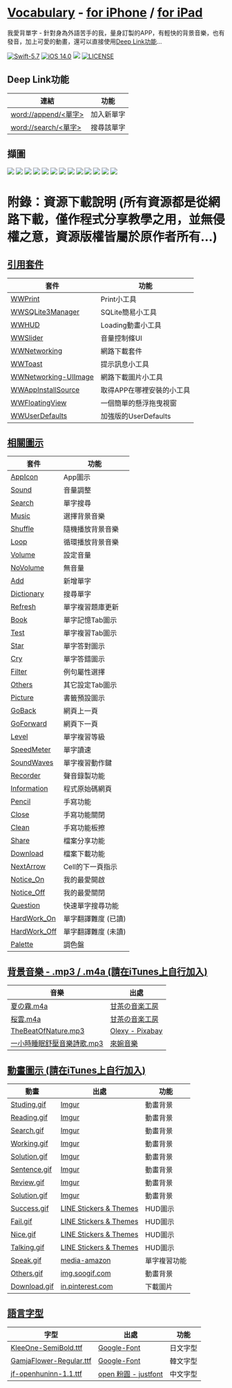 # [Vocabulary](https://github.com/William-Weng/Vocabulary) - [for iPhone](https://youtu.be/8bYvKdA5gkc) / [for iPad](https://youtu.be/LCbHuw8ONWI)
我愛背單字 - 針對身為外語苦手的我，量身訂製的APP，有輕快的背景音樂，也有發音，加上可愛的動畫，還可以直接使用[Deep Link功能](word://append/vocabulary)…

[![Swift-5.7](https://img.shields.io/badge/Swift-5.7-orange.svg?style=flat)](https://developer.apple.com/swift/) [![iOS 14.0](https://img.shields.io/badge/iOS-14.0-pink.svg?style=flat)](https://developer.apple.com/swift/) ![](https://img.shields.io/github/v/tag/William-Weng/Vocabulary) [![LICENSE](https://img.shields.io/badge/LICENSE-MIT-yellow.svg?style=flat)](https://developer.apple.com/swift/)

## Deep Link功能
|連結|功能|
|-|-|
|[word://append/<單字>](word://append/<新單字>)|加入新單字|
|[word://search/<單字>](word://search/<新單字>)|搜尋該單字|

## 擷圖

![](./@Image/001.png) ![](./@Image/002.png) ![](./@Image/003.png)
![](./@Image/004.png) ![](./@Image/005.png) ![](./@Image/006.png)
![](./@Image/007.png) ![](./@Image/008.png) ![](./@Image/009.png)
![](./@Image/010.png) ![](./@Image/011.png)
![](./@Image/000.png)
![](./@Image/Storyboard.png)

# 附錄：資源下載說明 (所有資源都是從網路下載，僅作程式分享教學之用，並無侵權之意，資源版權皆屬於原作者所有…)
## [引用套件](https://github.com/William-Weng/SwiftPackageManager)

|套件|功能|
|-|-|
|[WWPrint](https://github.com/William-Weng/WWPrint)|Print小工具|
|[WWSQLite3Manager](https://github.com/William-Weng/WWSQLite3Manager)|SQLite簡易小工具|
|[WWHUD](https://github.com/William-Weng/WWHUD)|Loading動畫小工具|
|[WWSlider](https://github.com/William-Weng/WWSlider)|音量控制條UI|
|[WWNetworking](https://github.com/William-Weng/WWNetworking)|網路下載套件|
|[WWToast](https://github.com/William-Weng/WWToast)|提示訊息小工具|
|[WWNetworking-UIImage](https://github.com/William-Weng/WWNetworking-UIImage)|網路下載圖片小工具|
|[WWAppInstallSource](https://github.com/William-Weng/WWAppInstallSource)|取得APP在哪裡安裝的小工具|
|[WWFloatingView](https://github.com/William-Weng/WWFloatingView)|一個簡單的懸浮拖曳視窗|
|[WWUserDefaults](https://github.com/William-Weng/WWUserDefaults)|加強版的UserDefaults|

## [相關圖示](https://www.flaticon.com)

|套件|功能|
|-|-|
|[AppIcon](https://www.flaticon.com/free-icon/dictionary_2080699)|App圖示|
|[Sound](https://www.flaticon.com/free-icon/volume_727269)|音量調整|
|[Search](https://www.flaticon.com/free-icon/search_3128287)|單字搜尋|
|[Music](https://www.flaticon.com/free-icon/musical-note_2995101)|選擇背景音樂|
|[Shuffle](https://www.flaticon.com/free-icon/shuffle_1082440)|隨機播放背景音樂|
|[Loop](https://www.flaticon.com/free-icon/loop_9053363)|循環播放背景音樂|
|[Volume](https://www.flaticon.com/free-icon/volume_7566455)|設定音量|
|[NoVolume](https://www.flaticon.com/free-icon/volume_7566449)|無音量|
|[Add](https://www.flaticon.com/free-icon/plus_7887095)|新增單字|
|[Dictionary](https://www.flaticon.com/free-icon/search_9562555)|搜尋單字|
|[Refresh](https://www.flaticon.com/free-icon/circular-arrow_3227520)|單字複習題庫更新|
|[Book](https://www.flaticon.com/free-icon/book_2232688)|單字記憶Tab圖示|
|[Test](https://www.flaticon.com/free-icon/exam_3403504)|單字複習Tab圖示|
|[Star](https://www.flaticon.com/free-icon/star_1985879)|單字答對圖示|
|[Cry](https://www.flaticon.com/free-icon/cry_9600663)|單字答錯圖示|
|[Filter](https://www.flaticon.com/free-icon/choice_4047250)|例句屬性選擇|
|[Others](https://www.flaticon.com/free-icon/other_7245102)|其它設定Tab圖示|
|[Picture](https://www.flaticon.com/free-icon/picture_2659360)|書籤預設圖示|
|[GoBack](https://www.flaticon.com/free-icon/back_786298)|網頁上一頁|
|[GoForward](https://www.flaticon.com/free-icon/back_786298)|網頁下一頁|
|[Level](https://www.flaticon.com/free-icon/level-up_7634463)|單字複習等級|
|[SpeedMeter](https://www.flaticon.com/free-icon/speedometer_571685)|單字讀速|
|[SoundWaves](https://www.flaticon.com/free-icon/sound-waves_875590)|單字複習動作鍵|
|[Recorder](https://www.flaticon.com/free-icon/google-voice_3128290)|聲音錄製功能|
|[Information](https://www.flaticon.com/free-icon/information_9485469)|程式原始碼網頁|
|[Pencil](https://www.flaticon.com/free-icon/pencil_1142618)|手寫功能|
|[Close](https://www.flaticon.com/free-icon/close_9068699)|手寫功能關閉|
|[Clean](https://www.flaticon.com/free-icon/blackboard-eraser_3303661)|手寫功能板擦|
|[Share](https://www.flaticon.com/free-icon/share_4212381)|檔案分享功能|
|[Download](https://www.flaticon.com/free-icon/download_3039520)|檔案下載功能|
|[NextArrow](https://www.flaticon.com/free-icon/next_709586)|Cell的下一頁指示|
|[Notice_On](https://www.flaticon.com/free-icon/heart_2589175)|我的最愛開啟|
|[Notice_Off](https://www.flaticon.com/free-icon/heart_2589197)|我的最愛關閉|
|[Question](https://www.flaticon.com/free-icon/request_7887104)|快速單字搜尋功能|
|[HardWork_On](https://www.flaticon.com/free-icon/goal_1600071)|單字翻譯難度 (已讀)|
|[HardWork_Off](https://www.flaticon.com/free-icon/goal_1599969)|單字翻譯難度 (未讀)|
|[Palette](https://www.flaticon.com/free-icon/color-palette_3214398)|調色盤|

## [背景音樂 - .mp3 / .m4a (請在iTunes上自行加入)](http://amachamusic.chagasi.com/)

|音樂|出處|
|-|-|
|[夏の霧.m4a](http://amachamusic.chagasi.com/music_natsunokiri.html)|[甘茶の音楽工房](http://amachamusic.chagasi.com)|
|[桜雲.m4a](http://amachamusic.chagasi.com/music_ouun.html)|[甘茶の音楽工房](http://amachamusic.chagasi.com)|
|[TheBeatOfNature.mp3](https://pixabay.com/music/solo-guitar-the-beat-of-nature-122841/)|[Olexy - Pixabay](https://pixabay.com/users/olexy-25300778/)|
|[一小時睡眠舒壓音樂詩歌.mp3](https://youtu.be/WYW-GO7uXuM)|[來婉音樂](https://www.youtube.com/hashtag/來婉音樂)|

## [動畫圖示 (請在iTunes上自行加入)](https://imgur.com/)

|動畫|出處|功能|
|-|-|-|
|[Studing.gif](https://imgur.com/CsxYiU3)|[Imgur](https://imgur.com/)|動畫背景|
|[Reading.gif](https://imgur.com/bM0UnMb)|[Imgur](https://imgur.com/)|動畫背景|
|[Search.gif](https://imgur.com/1y04NEk)|[Imgur](https://imgur.com/)|動畫背景|
|[Working.gif](https://imgur.com/uXEipP5)|[Imgur](https://imgur.com/)|動畫背景|
|[Solution.gif](https://imgur.com/9KkmcGe)|[Imgur](https://imgur.com/)|動畫背景|
|[Sentence.gif](https://imgur.com/BzWWaem)|[Imgur](https://imgur.com/)|動畫背景|
|[Review.gif](https://imgur.com/yh92O1W)|[Imgur](https://imgur.com/)|動畫背景|
|[Solution.gif](https://imgur.com/9KkmcGe)|[Imgur](https://imgur.com/)|動畫背景|
|[Success.gif](https://www.ilikesticker.com/LineStickerAnimation/S0005943-BROWN-FRIENDS（擬聲樂趣篇♪）/zh-Hant)|[LINE Stickers & Themes](https://www.ilikesticker.com)|HUD圖示|
|[Fail.gif](https://www.ilikesticker.com/LineStickerAnimation/S0005943-BROWN-FRIENDS（擬聲樂趣篇♪）/zh-Hant)|[LINE Stickers & Themes](https://www.ilikesticker.com)|HUD圖示|
|[Nice.gif](https://www.ilikesticker.com/LineStickerAnimation/S0005943-BROWN-FRIENDS（擬聲樂趣篇♪）/zh-Hant)|[LINE Stickers & Themes](https://www.ilikesticker.com)|HUD圖示|
|[Talking.gif](https://www.ilikesticker.com/LineStickerAnimation/S0005943-BROWN-FRIENDS（擬聲樂趣篇♪）/zh-Hant)|[LINE Stickers & Themes](https://www.ilikesticker.com)|HUD圖示|
|[Speak.gif](https://m.media-amazon.com/images/G/01/digital/music/player/web/EQ_accent.gif)|[media-amazon](https://m.media-amazon.com)|單字複習功能|
|[Others.gif](http://img.soogif.com/xUsqykJ9IjXSgbL1v4yxlFDlTlhApFVw.gif)|[img.soogif.com](http://img.soogif.com)|動畫背景|
|[Download.gif](https://i.pinimg.com/originals/d4/89/0e/d4890e94b9e0ff70bf52c392a5e8d752.gif)|[in.pinterest.com](https://in.pinterest.com/meghaumrania/cute-love-gif/)|下載圖片|

## [語言字型](https://medium.com/彼得潘的-swift-ios-app-開發問題解答集/為-ios-app-加入客製字型-custom-font-d2b28b0269e0)

|字型|出處|功能|
|-|-|-|
|[KleeOne-SemiBold.ttf](https://fonts.google.com/specimen/Klee+One)|[Google-Font](https://fonts.google.com)|日文字型|
|[GamjaFlower-Regular.ttf](https://fonts.google.com/specimen/Gamja+Flower?query=Gamja+Flower)|[Google-Font](https://fonts.google.com)|韓文字型|
|[jf-openhuninn-1.1.ttf](https://justfont.com/huninn/)|[open 粉圓 - justfont](https://justfont.com/)|中文字型|
